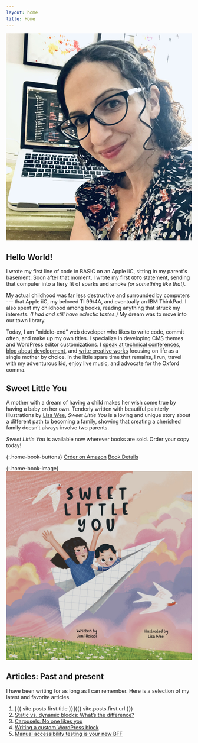 ```yaml
---
layout: home
title: Home
---
```


<section markdown="1" class="home-intro" aria-label="Introduction">

<div markdown="1">

![Joni, a white woman with dark curly hair and glasses, is sitting with her back to a desk. On the desk is an open laptop. The screen shows blurred out computer code.](/assets/images/head-shot-joni-halabi.jpg)

</div>

<div markdown="1">

## Hello World!

I wrote my first line of code in BASIC on an Apple iiC, sitting in my parent's basement. Soon after that moment, I wrote my first `GOTO` statement, sending that computer into a fiery fit of sparks and smoke _(or something like that)_.

My actual childhood was far less destructive and surrounded by computers --- that Apple iiC, my beloved TI 99/4A, and eventually an IBM ThinkPad. I also spent my childhood among books, reading anything that struck my interests. _(I had and still have eclectic tastes.)_ My dream was to move into our town library.

Today, I am “middle-end” web developer who likes to write code, commit often, and make up my own titles. I specialize in developing CMS themes and WordPress editor customizations. I [speak at technical conferences](/speaking/), [blog about development](/blog/), and [write creative works](/book/) focusing on life as a single mother by choice. In the little spare time that remains, I run, travel with my adventurous kid, enjoy live music, and advocate for the Oxford comma.

</div>

</section>



<section markdown="1" class="home-book" aria-label="Sweet Little You">

<div markdown="1" class="home-book-content">

## Sweet Little You

A mother with a dream of having a child makes her wish come true by having a baby on her own. Tenderly written with beautiful painterly illustrations by [Lisa Wee](https://www.lisawee12.com/), _Sweet Little You_ is a loving and unique story about a different path to becoming a family, showing that creating a cherished family doesn’t always involve two parents.

*Sweet Little You* is available now wherever books are sold. Order your copy today!

{:.home-book-buttons}
[Order on Amazon](https://www.amazon.com/Sweet-Little-You-Joni-Halabi/dp/057839216X/) [Book Details](/book/)

</div>

{:.home-book-image}
![Book cover of Sweet Little You featuring a mom and baby flying in a paper airplane](/assets/images/sweet-little-you-cover.jpg)

</section>



<section markdown="1" class="home-articles" aria-label="Blog articles">

## Articles: Past and present

I have been writing for as long as I can remember. Here is a selection of my latest and favorite articles.

1. [{{ site.posts.first.title }}]({{ site.posts.first.url }})
1. [Static vs. dynamic blocks: What’s the difference?](https://developer.wordpress.org/news/2023/02/27/static-vs-dynamic-blocks-whats-the-difference/)
1. [Carousels: No one likes you](/blog/2022/03/08/carousels-no-one-likes-you/)
1. [Writing a custom WordPress block](/blog/2022/09/27/writing-custom-wp-block/)
1. [Manual accessibility testing is your new BFF](/blog/2017/08/08/manual-accessibility-testing/)

</section>
